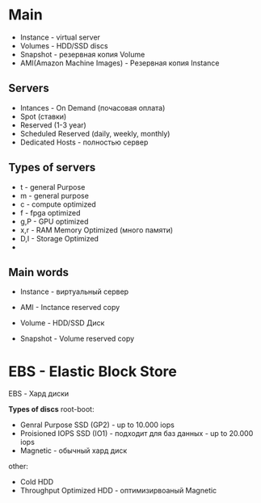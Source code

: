 # Main 
- Instance - virtual server
- Volumes - HDD/SSD discs
- Snapshot - резервная копия Volume
- AMI(Amazon Machine Images) - Резервная копия Instance

## Servers

- Intances - On Demand (почасовая оплата)
- Spot (ставки)
- Reserved (1-3 year)
- Scheduled Reserved (daily, weekly, monthly)
- Dedicated Hosts - полностью сервер 

## Types of servers

- t - general Purpose
- m - general purpose
- c - compute optimized
- f - fpga optimized
- g,P - GPU optimized
- x,r - RAM Memory Optimized (много памяти)
- D,I - Storage Optimized
- 
## Main words

- Instance - виртуальный сервер
- AMI - Inctance reserved copy

- Volume - HDD/SSD Диск
- Snapshot - Volume reserved copy 


# EBS - Elastic Block Store 

EBS - Хард диски 

**Types of discs**
root-boot:
- Genral Purpose SSD (GP2)  -  up to 10.000 iops
- Proisioned IOPS SSD (IO1) - подходит для баз данных - up to 20.000 iops
- Magnetic - обычный хард диск

other: 
- Cold HDD 
- Throughput Optimized HDD - оптимизирвоаный Magnetic 
